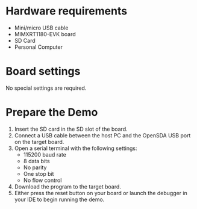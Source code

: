 Hardware requirements
=====================
- Mini/micro USB cable
- MIMXRT1180-EVK board
- SD Card
- Personal Computer

Board settings
============
No special settings are required.

Prepare the Demo
===============
1.  Insert the SD card in the SD slot of the board.
2.  Connect a USB cable between the host PC and the OpenSDA USB port on the target board. 
3.  Open a serial terminal with the following settings:
    - 115200 baud rate
    - 8 data bits
    - No parity
    - One stop bit
    - No flow control
4.  Download the program to the target board.
5.  Either press the reset button on your board or launch the debugger in your IDE to begin running the demo.

